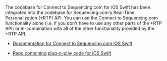 The codebase for Connect to Sequencing.com for iOS Swift has been integrated into the codebase for Sequencing.com's Real-Time Personalization (+RTP) API. You can use the Connect to Sequencing.com functionality alone (i.e. if you don't have to use any other parts of the +RTP API) or in-combination with all of the other functionality provided by the +RTP API. 

* [Documentation for Connect to Sequencing.com iOS Swift](https://sequencing.com/developer-documentation/connect-to-sequencing.com#/connect-sequencingcom/iOS_Swift)


* [Repo containing plug-n-play code for iOS Swift](https://github.com/SequencingDOTcom/RTP-API-iOS-Swift-Master-Plugin-Plug-n-Play-Sample)
